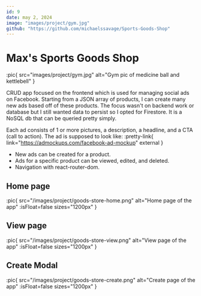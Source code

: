 ```yaml
---
id: 9
date: may 2, 2024
image: "images/project/gym.jpg"
github: "https://github.com/michaelssavage/Sports-Goods-Shop"
---
```


# Max's Sports Goods Shop

:pic{ src="images/project/gym.jpg" alt="Gym pic of medicine ball and kettlebell" }

CRUD app focused on the frontend which is used for managing social ads on Facebook. Starting from a JSON array of products, I can create many new ads based off of these products. The focus wasn't on backend work or database but I still wanted data to persist so I opted for Firestore. It is a NoSQL db that can be queried pretty simply.

Each ad consists of 1 or more pictures, a description, a headline, and a CTA (call to action). The ad is supposed to look like: :pretty-link{ link="https://admockups.com/facebook-ad-mockup" external }

- New ads can be created for a product.
- Ads for a specific product can be viewed, edited, and deleted.
- Navigation with react-router-dom.

## Home page

:pic{ src="/images/project/goods-store-home.png" alt="Home page of the app" :isFloat=false sizes="1200px" }

## View page

:pic{ src="/images/project/goods-store-view.png" alt="View page of the app" :isFloat=false sizes="1200px" }

## Create Modal

:pic{ src="/images/project/goods-store-create.png" alt="Create page of the app" :isFloat=false sizes="1200px" }
